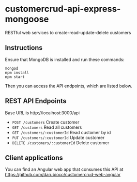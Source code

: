 # customercrud-api-express-mongoose
RESTful web services to create-read-update-delete customers

## Instructions
Ensure that MongoDB is installed and run these commands:
```
mongod
npm install
npm start
```
Then you can access the API endpoints, which are listed below.

## REST API Endpoints
Base URL is http://localhost:3000/api
- `POST /customers` Create customer
- `GET /customers` Read all customers
- `GET /customers/:customerId` Read customer by id
- `PUT /customers/:customerId` Update customer
- `DELETE /customers/:customerId` Delete customer

## Client applications
You can find an Angular web app that consumes this API at https://github.com/darubioco/customercrud-web-angular
